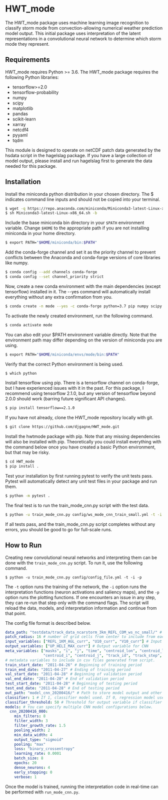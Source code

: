 # HWT_mode
The HWT_mode package uses machine learning image recognition to classify storm mode from
convection-allowing numerical weather prediction model output. This initial package uses
interpretation of the latent representations in a convolutional neural network to determine
which storm mode they represent.

## Requirements
HWT_mode requires Python >= 3.6. The HWT_mode package requires the following Python libraries:
* tensorflow>=2.0
* tensorflow-probability
* numpy
* scipy
* matplotlib
* pandas
* scikit-learn
* xarray
* netcdf4
* pyyaml
* tqdm

This module is designed to operate on netCDF patch data generated by the hsdata script in the
hagelslag package. If you have a large collection of model output, please install and run
hagelslag first to generate the data needed for this package.

## Installation
Install the miniconda python distribution in your chosen directory.
The $ indicates command line inputs and should not be copied into your terminal. 
```bash
$ wget -q https://repo.anaconda.com/miniconda/Miniconda3-latest-Linux-x86_64.sh
$ sh Miniconda3-latest-Linux-x86_64.sh -b
```
Include the base miniconda bin directory in your `$PATH` environment variable. Change `$HOME` to the
appropriate path if you are not installing miniconda in your home directory.
```bash
$ export PATH="$HOME/miniconda/bin:$PATH"
```
Add the conda-forge channel and set it as the priority channel to prevent conflicts between the Anaconda
and conda-forge versions of core libraries like numpy.
```bash
$ conda config --add channels conda-forge
$ conda config --set channel_priority strict
```
Now, create a new conda environment with the main dependencies (except tensorflow) installed in it.
The --yes command will automatically install everything without any extra confirmation from you.
```bash
$ conda create -n mode --yes -c conda-forge python=3.7 pip numpy scipy matplotlib pandas xarray pyyaml netcdf4 scikit-learn tqdm pytest
```
To activate the newly created environment, run the following command.
```bash
$ conda activate mode
```
You can also edit your $PATH environment variable directly. Note that the environment path may
differ depending on the version of miniconda you are using.
```bash
$ export PATH="$HOME/miniconda/envs/mode/bin:$PATH"
```
Verify that the correct Python environment is being used.
```bash
$ which python
```
Install tensorflow using pip. There is a tensorflow channel on conda-forge, but I have experienced issues 
with it in the past. For this package, I recommend using tensorflow 2.1.0, but any version of tensorflow
beyond 2.0.0 should work (barring future significant API changes).
```bash
$ pip install tensorflow==2.1.0
```
If you have not already, clone the HWT_mode repository locally with git.
```bash
$ git clone https://github.com/djgagne/HWT_mode.git
```
Install the hwtmode package with pip. Note that any missing dependencies will also be installed with
pip. Theoretically you could install everything with the command below once you have created a basic
Python environment, but that may be risky.
```bash
$ cd HWT_mode
$ pip install .
```
Test your installation by first running pytest to verify the unit tests pass. Pytest will automatically
detect any unit test files in your package and run them.
```bash
$ python -m pytest .
```
The final test is to run the train_mode_cnn.py script with the test data.
```bash
$ python -u train_mode_cnn.py config/ws_mode_cnn_train_small.yml -t -i -p
```
If all tests pass, and the train_mode_cnn.py script completes without any errors, you should be good
to go for full-scale runs.

## How to Run
Creating new convolutional neural networks and interpreting them can be done with the `train_mode_cnn.py` 
script. To run it, use the following command.
```
$ python -u train_mode_cnn.py config/config_file.yml -t -i -p
```
The `-t` option runs the training of the network, the `-i` option runs the interpretation functions
(neuron activations and saliency maps), and the `-p` option runs the plotting functions. If one
encounters an issue in any step, they can re-run that step only with the command flags. The 
script will reload the data, models, and interpretation information and continue from that point.

The config file format is described below.
```yaml
data_path: "testdata/track_data_ncarstorm_3km_REFL_COM_ws_nc_small/" # path to netCDF patch files
patch_radius: 16 # number of grid cells from center to include from each patch.
input_variables: ["REFL_1KM_AGL_curr", "U10_curr", "V10_curr"] # Input variables to CNN
output_variables: ["UP_HELI_MAX_curr"] # Output variable for CNN
meta_variables: ["masks", "i", "j", "time", "centroid_lon", "centroid_lat",
                 "centroid_i", "centroid_j", "track_id", "track_step", "run_date"] 
# metadata variables to include in csv files generated from script.
train_start_date: "2011-04-26" # Beginning of training period
train_end_date: "2011-04-27" # Ending of training period
val_start_date: "2011-04-28" # Beginning of validation period
val_end_date: "2011-04-28" # End of validation period
test_start_date: "2011-04-28" # Beginning of testing period
test_end_date: "2011-04-28" # End of testing period
out_path: "model_cnn_20200416/" # Path to store model output and other derived files
classifier: 1 # If 1, classifier model used. If 0, regression model used.
classifier_threshold: 50 # Threshold for output variable if classifier is 1.
models: # You can specify multiple CNN model configurations below.
  cnn_20200416_000:
    min_filters: 8
    filter_width: 3
    filter_growth_rate: 1.5
    pooling_width: 2
    min_data_width: 4
    output_type: "sigmoid"
    pooling: "max"
    loss: "binary_crossentropy"
    learning_rate: 0.0001
    batch_size: 8
    epochs: 20
    dense_neurons: 4
    early_stopping: 0
    verbose: 1
```
Once the model is trained, running the interpretation code in real-time can be performed with `run_mode_cnn.py`.
